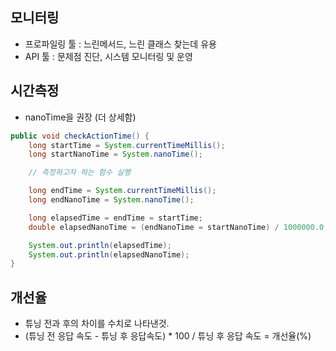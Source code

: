 ## 모니터링 
- 프로파일링 툴 : 느린메서드, 느린 클래스 찾는데 유용
- API 툴 : 문제점 진단, 시스템 모니터링 및 운영

## 시간측정
- nanoTime을 권장 (더 상세함) 
```java
public void checkActionTime() {
    long startTime = System.currentTimeMillis();
    long startNanoTime = System.nanoTime();

    // 측정하고자 하는 함수 실행

    long endTime = System.currentTimeMillis();
    long endNanoTime = System.nanoTime(); 

    long elapsedTime = endTime = startTime;
    double elapsedNanoTime = (endNanoTime = startNanoTime) / 1000000.0;

    System.out.println(elapsedTime);
    System.out.println(elapsedNanoTime);
}
````

## 개선율
- 튜닝 전과 후의 차이를 수치로 나타낸것.
- (튜닝 전 응답 속도 - 튜닝 후 응답속도) * 100 / 튜닝 후 응답 속도 = 개선율(%)
